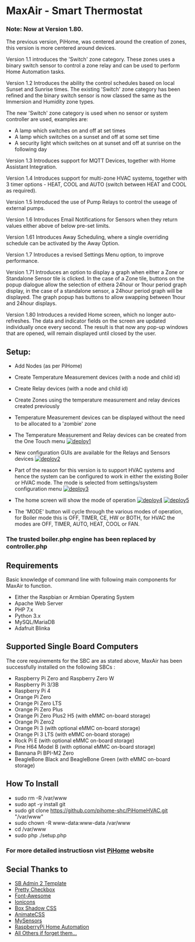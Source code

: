 # MaxAir - Smart Thermostat

### Note: Now at Version 1.80.

The previous version, PiHome, was centered around the creation of zones, this version is more centered around devices.

Version 1.1 introduces the 'Switch' zone category. These zones uses a binary switch sensor to control a zone relay and can be used to perform Home Automation tasks.

Version 1.2 Introduces the ability the control schedules based on local Sunset and Sunrise times. The existing 'Switch' zone category has been refined and the binary switch sensor is now classed the same as the Immersion and Humidity zone types.

The new 'Switch' zone category is used when no sensor or system controller are used, examples are:
* A lamp which switches on and off at set times
* A lamp which switches on a sunset and off at some set time
* A security light which switches on at sunset and off at sunrise on the following day

Version 1.3 Introduces support for MQTT Devices, together with Home Assistant Integration.

Version 1.4 Introduces support for multi-zone HVAC systems, together with 3 timer options - HEAT, COOL and AUTO (switch between HEAT and COOL as required).

Version 1.5 Introduced the use of Pump Relays to control the useage of external pumps.

Version 1.6 Introduces Email Notifications for Sensors when they return values either above of below pre-set limits.

Version 1.61 Introduces Away Scheduling, where a single overriding schedule can be activated by the Away Option.

Version 1.7 Introduces a revised Settings Menu option, to improve performance.

Version 1.71 Introduces an option to display a graph when either a Zone or Standalone Sensor tile is clicked. In the case of a Zone tile, buttons on the popup dialogue allow the selection of eithera 24hour or 1hour period graph display, in the case of a standalone sensor, a 24hour period graph will be displayed. The graph popup has buttons to allow swapping between 1hour and 24hour displays.

Version 1.80 Introduces a revided Home screen, which no longer auto-refreshes. The data and indicator fields on the screen are updated individually once every second. The result is that now any pop-up windows that are opened, will remain displayed until closed by the user. 

## Setup:

* Add Nodes (as per PiHome)
* Create Temperature Measurement devices (with a node and child id)
* Create Relay devices (with a node and child id)
* Create Zones using the temperature measurement and relay devices created previously
* Temperature Measurement devices can be displayed without the need to be allocated to a 'zombie' zone

* The Temperature Measurement and Relay devices can be created from the One Touch menu
[![deploy1](https://user-images.githubusercontent.com/46624596/97433327-3a6a8880-1915-11eb-93b0-feac36159403.JPG)](https://user-images.githubusercontent.com/46624596/97433327-3a6a8880-1915-11eb-93b0-feac36159403.JPG)

* New configuration GUIs are available for the Relays and Sensors devices
[![deploy2](https://user-images.githubusercontent.com/46624596/97433533-946b4e00-1915-11eb-942b-75e2637affc8.JPG)](https://user-images.githubusercontent.com/46624596/97433533-946b4e00-1915-11eb-942b-75e2637affc8.JPG)

* Part of the reason for this version is to support HVAC systems and hence the system can be configured to work in either the existing Boiler or HVAC mode. The mode is selected from settings/system configuration menu
[![deploy3](https://user-images.githubusercontent.com/46624596/97433816-fe83f300-1915-11eb-9ae8-5b8b38f535ee.JPG)](https://user-images.githubusercontent.com/46624596/97433816-fe83f300-1915-11eb-9ae8-5b8b38f535ee.JPG)

* The home screen will show the mode of operation
[![deploy4](https://user-images.githubusercontent.com/46624596/97433953-33904580-1916-11eb-816c-0e33535a6831.JPG)](https://user-images.githubusercontent.com/46624596/97433953-33904580-1916-11eb-816c-0e33535a6831.JPG)
[![deploy5](https://user-images.githubusercontent.com/46624596/97434180-8964ed80-1916-11eb-9ccf-9962900bc8f4.JPG)](https://user-images.githubusercontent.com/46624596/97434180-8964ed80-1916-11eb-9ccf-9962900bc8f4.JPG)

* The 'MODE' button will cycle through the various modes of operation, for Boiler mode this is OFF, TIMER, CE, HW or BOTH, for HVAC the modes are OFF, TIMER, AUTO, HEAT, COOL or FAN.

### The trusted boiler.php engine has been replaced by controller.php

## Requirements
Basic knowledge of command line with following main components for MaxAir to function.
* Either the Raspbian or Armbian Operating System
* Apache Web Server
* PHP 7.x
* Python 3.x
* MySQL/MariaDB
* Adafruit Blinka

## Supported Single Board Computers
The core requirements for the SBC are as stated above, MaxAir has been successfully installed on the following SBCs :
* Raspberry Pi Zero and Raspberry Zero W 
* Raspberry Pi 3/3B
* Raspberry Pi 4
* Orange Pi Zero
* Orange Pi Zero LTS
* Orange Pi Zero Plus
* Orange Pi Zero Plus2 H5 (with eMMC on-board storage)
* Orange Pi Zero2
* Orange Pi 3 (with optional eMMC on-board storage)
* Orange Pi 3 LTS (with eMMC on-board storage)
* Rock Pi E (with optional eMMC on-board storage)
* Pine H64 Model B (with optional eMMC on-board storage)
* Bannana Pi BPI-M2 Zero
* BeagleBone Black and BeagleBone Green (with eMMC on-board storage)

## How To Install
* sudo rm -R /var/www
* sudo apt -y install git
* sudo git clone https://github.com/pihome-shc/PiHomeHVAC.git "/var/www"
* sudo chown -R www-data:www-data /var/www
* cd /var/www
* sudo php ./setup.php

### For more detailed instructiosn vist [PiHome](http://www.pihome.eu "PiHome - Smart Heating Control") website 


## Secial Thanks to

* [SB Admin 2 Template](http://startbootstrap.com/template-overviews/sb-admin-2 "SB Admin 2 Template ")
* [Pretty Checkbox](http://www.cssscript.com/pretty-checkbox-radio-inputs-bootstrap-awesome-bootstrap-checkbox-css "Pretty Checkbox ")
* [Font-Awesome](https://fortawesome.github.io/Font-Awesome "Font-Awesome")
* [Ionicons](http://ionicons.com "Ionicons ")
* [Box Shadow CSS](http://www.cssmatic.com/box-shadow "Box Shadow CSS")
* [AnimateCSS](https://daneden.github.io/animate.css "Animate.css ")
* [MySensors](https://www.mysensors.org "MySensors")
* [RaspberryPi Home Automation](http://pihome.harkemedia.de "RaspberryPi Home Automation")
* [All Others if forget them...](http://www.pihome.eu "All Others if forget them...")
